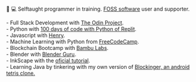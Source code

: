 👀
💻 Selftaught programmer in training. <a href="https://www.fsf.org/about/what-is-free-software">FOSS software</a> user and supporter.<br>
  <!-- # I screenrecord my sessions and upload them to PeerTube and Youtube. Check my progress in the courses on which I'm enrolled here: --!>
  - Full Stack Development with <a href="https://www.theodinproject.com/about">The Odin Project</a>.<br>
  - Python with <a href="https://replit.com/learn/100-days-of-python">100 days of code with Python of Replit</a>.<br>
  - Javascript with <a href="https://www.soyhenry.com/">Henry</a>.<br>
  - Machine Learning with Python from <a href="https://www.freecodecamp.org/learn/machine-learning-with-python/">FreeCodeCamp</a>.<br>
  - Blockchain Bootcamp with <a href=https://bambulabs.io/>Bambu Labs</a>.<br>
  - Blender with <a href="https://www.youtube.com/watch?v=nIoXOplUvAw">Blender Guru</a>.<br>
  - InkScape with the <a href="https://inkscape.org/learn/tutorials/">oficial tutorial</a>.<br>
  - Learning Java by tinkering with my own version of <a href="https://github.com/jocarrojas/blockinger-2">Blockinger, an android tetris clone.</a> 

